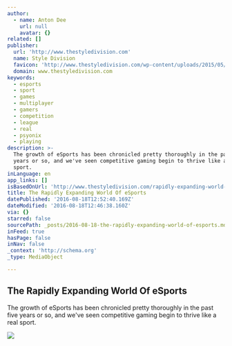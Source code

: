 ```yaml
---
author:
  - name: Anton Dee
    url: null
    avatar: {}
related: []
publisher:
  url: 'http://www.thestyledivision.com'
  name: Style Division
  favicon: 'http://www.thestyledivision.com/wp-content/uploads/2015/05/favicon2-copy.png'
  domain: www.thestyledivision.com
keywords:
  - esports
  - sport
  - games
  - multiplayer
  - gamers
  - competition
  - league
  - real
  - psyonix
  - playing
description: >-
  The growth of eSports has been chronicled pretty thoroughly in the past five
  years or so, and we've seen competitive gaming begin to thrive like a real
  sport.
inLanguage: en
app_links: []
isBasedOnUrl: 'http://www.thestyledivision.com/rapidly-expanding-world-esports'
title: The Rapidly Expanding World Of eSports
datePublished: '2016-08-18T12:52:40.169Z'
dateModified: '2016-08-18T12:46:38.160Z'
via: {}
starred: false
sourcePath: _posts/2016-08-18-the-rapidly-expanding-world-of-esports.md
inFeed: true
hasPage: false
inNav: false
_context: 'http://schema.org'
_type: MediaObject

---
```

<article style=""><h1>The Rapidly Expanding World Of eSports</h1><p>The growth of eSports has been chronicled pretty thoroughly in the past five years or so, and we've seen competitive gaming begin to thrive like a real sport.</p><img src="http://www.thestyledivision.com/wp-content/uploads/2016/05/league-of-legends3.jpg" /></article>